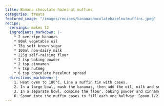```yaml
---
title: Banana chocolate hazelnut muffins
categories: treats
featured_image: "/images/recipes/bananachocolatehazelnutmuffins.jpeg"
recipe:
  servings: makes 12
  ingredients_markdown: |-
    * 2 overripe bananas
    * 80ml vegetable oil
    * 75g soft brown sugar
    * 100ml non-dairy milk
    * 225g self-raising flour
    * 2 tsp baking powder
    * 2 tsp cinnamon
    * ½ tsp nutmeg
    * 6 tsp chocolate hazelnut spread
  directions_markdown: |-
    1. Heat oven to 180°C. Line a muffin tin with cases.
    2. In a large bowl, mash the bananas, then add the oil, milk and sugar and mix well.
    3. In a separate bowl, combine the flour, baking powder and cinnamon and nutmeg. Add the dry mixture to the wet ingredients and mix well. 
    6. Spoon into the muffin cases to fill each one halfway. Spoon 1/2 tsp chocolate hazelnut spread into the centre of each muffin. Cover with the remaining mixture. Bake for 20 minutes, until a skewer inserted into the centre comes out clean.
---
```

